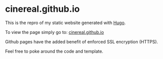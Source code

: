 # cinereal.github.io

This is the repro of my static website generated with [Hugo](https://gohugo.io/).

To view the page simply go to: [cinereal.github.io](https://cinereal.github.io/)

Github pages have the added benefit of enforced SSL encryption (HTTPS).

Feel free to poke around the code and template.
